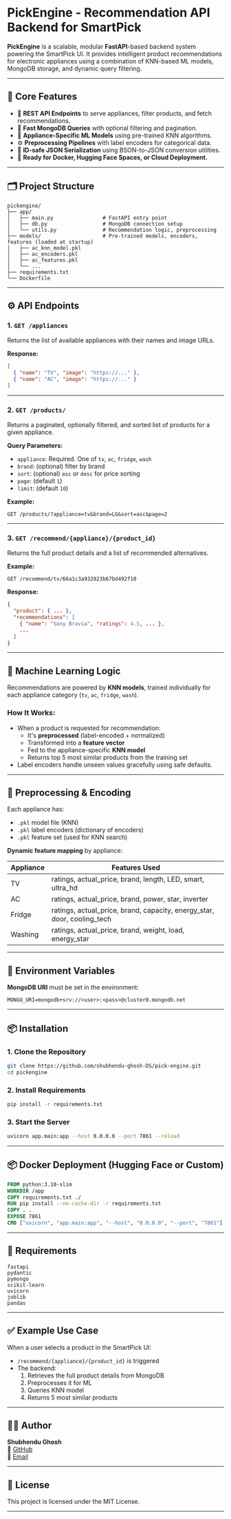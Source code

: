 
# PickEngine - Recommendation API Backend for SmartPick

**PickEngine** is a scalable, modular **FastAPI**-based backend system powering the SmartPick UI. It provides intelligent product recommendations for electronic appliances using a combination of KNN-based ML models, MongoDB storage, and dynamic query filtering.

---

## 🧠 Core Features

- 🔌 **REST API Endpoints** to serve appliances, filter products, and fetch recommendations.
- 🧾 **Fast MongoDB Queries** with optional filtering and pagination.
- 🤖 **Appliance-Specific ML Models** using pre-trained KNN algorithms.
- ⚙️ **Preprocessing Pipelines** with label encoders for categorical data.
- 🔄 **ID-safe JSON Serialization** using BSON-to-JSON conversion utilities.
- 🚀 **Ready for Docker, Hugging Face Spaces, or Cloud Deployment.**

---

## 🗂️ Project Structure

```
pickengine/
├── app/
│   ├── main.py                # FastAPI entry point
│   ├── db.py                  # MongoDB connection setup
│   └── utils.py               # Recommendation logic, preprocessing
├── models/                    # Pre-trained models, encoders, features (loaded at startup)
│   ├── ac_knn_model.pkl
│   ├── ac_encoders.pkl
│   ├── ac_features.pkl
│   └── ...
├── requirements.txt
└── Dockerfile
```

---

## ⚙️ API Endpoints

### 1. `GET /appliances`
Returns the list of available appliances with their names and image URLs.

**Response:**
```json
[
  { "name": "TV", "image": "https://..." },
  { "name": "AC", "image": "https://..." }
]
```

---

### 2. `GET /products/`
Returns a paginated, optionally filtered, and sorted list of products for a given appliance.

**Query Parameters:**
- `appliance`: Required. One of `tv`, `ac`, `fridge`, `wash`
- `brand`: (optional) filter by brand
- `sort`: (optional) `asc` or `desc` for price sorting
- `page`: (default `1`)
- `limit`: (default `10`)

**Example:**
```
GET /products/?appliance=tv&brand=LG&sort=asc&page=2
```

---

### 3. `GET /recommend/{appliance}/{product_id}`
Returns the full product details and a list of recommended alternatives.

**Example:**
```
GET /recommend/tv/66a1c3a932823b67bd492f10
```

**Response:**
```json
{
  "product": { ... }, 
  "recommendations": [
    { "name": "Sony Bravia", "ratings": 4.5, ... },
    ...
  ]
}
```

---

## 🧠 Machine Learning Logic

Recommendations are powered by **KNN models**, trained individually for each appliance category (`tv`, `ac`, `fridge`, `wash`).

### How It Works:
- When a product is requested for recommendation:
  - It's **preprocessed** (label-encoded + normalized)
  - Transformed into a **feature vector**
  - Fed to the appliance-specific **KNN model**
  - Returns top 5 most similar products from the training set
- Label encoders handle unseen values gracefully using safe defaults.

---

## 🧪 Preprocessing & Encoding

Each appliance has:
- `.pkl` model file (KNN)
- `.pkl` label encoders (dictionary of encoders)
- `.pkl` feature set (used for KNN search)

**Dynamic feature mapping** by appliance:

| Appliance | Features Used |
|----------|----------------|
| TV       | ratings, actual_price, brand, length, LED, smart, ultra_hd |
| AC       | ratings, actual_price, brand, power, star, inverter |
| Fridge   | ratings, actual_price, brand, capacity, energy_star, door, cooling_tech |
| Washing  | ratings, actual_price, brand, weight, load, energy_star |

---

## 🧬 Environment Variables

**MongoDB URI** must be set in the environment:

```env
MONGO_URI=mongodb+srv://<user>:<pass>@cluster0.mongodb.net
```

---

## 📦 Installation

### 1. Clone the Repository
```bash
git clone https://github.com/shubhendu-ghosh-DS/pick-engine.git
cd pickengine
```

### 2. Install Requirements
```bash
pip install -r requirements.txt
```

### 3. Start the Server
```bash
uvicorn app.main:app --host 0.0.0.0 --port 7861 --reload
```

---

## 📦 Docker Deployment (Hugging Face or Custom)

```dockerfile
FROM python:3.10-slim
WORKDIR /app
COPY requirements.txt ./
RUN pip install --no-cache-dir -r requirements.txt
COPY . .
EXPOSE 7861
CMD ["uvicorn", "app.main:app", "--host", "0.0.0.0", "--port", "7861"]
```

---

## 🧾 Requirements

```
fastapi
pydantic
pymongo
scikit-learn
uvicorn
joblib
pandas
```

---

## ✅ Example Use Case

When a user selects a product in the SmartPick UI:
- `/recommend/{appliance}/{product_id}` is triggered
- The backend:
  1. Retrieves the full product details from MongoDB
  2. Preprocesses it for ML
  3. Queries KNN model
  4. Returns 5 most similar products

---

## 👨‍💻 Author

**Shubhendu Ghosh**  
🔗 [GitHub](https://github.com/shubhendu-ghosh-DS)  
📧 [Email](mailto:shubhendughosh00@gmail.com)

---

## 📄 License

This project is licensed under the MIT License.

---
```

